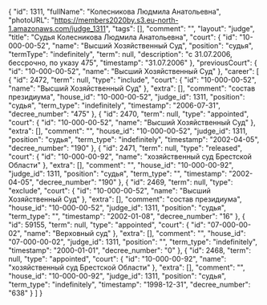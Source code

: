 {
    "id": 1311,
    "fullName": "Колесникова Людмила Анатольевна",
    "photoURL": "https://members2020by.s3.eu-north-1.amazonaws.com/judge_1311",
    "tags": [],
    "comment": "",
    "layout": "judge",
    "title": "Судья Колесникова Людмила Анатольевна",
    "court": {
        "id": "10-000-00-52",
        "name": "Высший Хозяйственный Суд",
        "position": "судья",
        "termType": "indefinitely",
        "term": null,
        "description": "c 31.07.2006, бессрочно, по указу 475",
        "timestamp": "31.07.2006"
    },
    "previousCourt": {
        "id": "10-000-00-52",
        "name": "Высший Хозяйственный Суд"
    },
    "career": [
        {
            "id": 2472,
            "term": null,
            "type": "include",
            "court": {
                "id": "10-000-00-52",
                "name": "Высший Хозяйственный Суд"
            },
            "extra": [],
            "comment": "состав президиума",
            "house_id": "10-000-00-52",
            "judge_id": 1311,
            "position": "судья",
            "term_type": "indefinitely",
            "timestamp": "2006-07-31",
            "decree_number": "475"
        },
        {
            "id": 2470,
            "term": null,
            "type": "appointed",
            "court": {
                "id": "10-000-00-52",
                "name": "Высший Хозяйственный Суд"
            },
            "extra": [],
            "comment": "",
            "house_id": "10-000-00-52",
            "judge_id": 1311,
            "position": "судья",
            "term_type": "indefinitely",
            "timestamp": "2002-04-05",
            "decree_number": "190"
        },
        {
            "id": 2471,
            "term": null,
            "type": "released",
            "court": {
                "id": "10-000-00-92",
                "name": "хозяйственный суд Брестской Области"
            },
            "extra": [],
            "comment": "",
            "house_id": "10-000-00-92",
            "judge_id": 1311,
            "position": "судья",
            "term_type": "",
            "timestamp": "2002-04-05",
            "decree_number": "190"
        },
        {
            "id": 2469,
            "term": null,
            "type": "exclude",
            "court": {
                "id": "10-000-00-52",
                "name": "Высший Хозяйственный Суд"
            },
            "extra": [],
            "comment": "состав президиума",
            "house_id": "10-000-00-52",
            "judge_id": 1311,
            "position": "судья",
            "term_type": "",
            "timestamp": "2002-01-08",
            "decree_number": "16"
        },
        {
            "id": 59155,
            "term": null,
            "type": "appointed",
            "court": {
                "id": "07-000-00-02",
                "name": "Верховный суд"
            },
            "extra": [],
            "comment": "",
            "house_id": "07-000-00-02",
            "judge_id": 1311,
            "position": "",
            "term_type": "indefinitely",
            "timestamp": "2000-01-01",
            "decree_number": "0"
        },
        {
            "id": 2468,
            "term": null,
            "type": "appointed",
            "court": {
                "id": "10-000-00-92",
                "name": "хозяйственный суд Брестской Области"
            },
            "extra": [],
            "comment": "",
            "house_id": "10-000-00-92",
            "judge_id": 1311,
            "position": "судья",
            "term_type": "indefinitely",
            "timestamp": "1998-12-31",
            "decree_number": "638"
        }
    ]
}